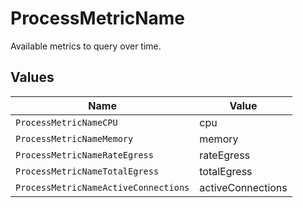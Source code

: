 # ProcessMetricName

Available metrics to query over time.


## Values

| Name                                 | Value                                |
| ------------------------------------ | ------------------------------------ |
| `ProcessMetricNameCPU`               | cpu                                  |
| `ProcessMetricNameMemory`            | memory                               |
| `ProcessMetricNameRateEgress`        | rateEgress                           |
| `ProcessMetricNameTotalEgress`       | totalEgress                          |
| `ProcessMetricNameActiveConnections` | activeConnections                    |